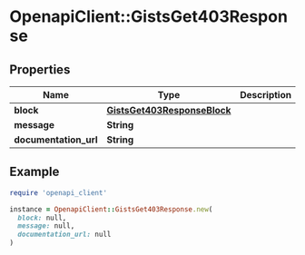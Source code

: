 # OpenapiClient::GistsGet403Response

## Properties

| Name | Type | Description | Notes |
| ---- | ---- | ----------- | ----- |
| **block** | [**GistsGet403ResponseBlock**](GistsGet403ResponseBlock.md) |  | [optional] |
| **message** | **String** |  | [optional] |
| **documentation_url** | **String** |  | [optional] |

## Example

```ruby
require 'openapi_client'

instance = OpenapiClient::GistsGet403Response.new(
  block: null,
  message: null,
  documentation_url: null
)
```

